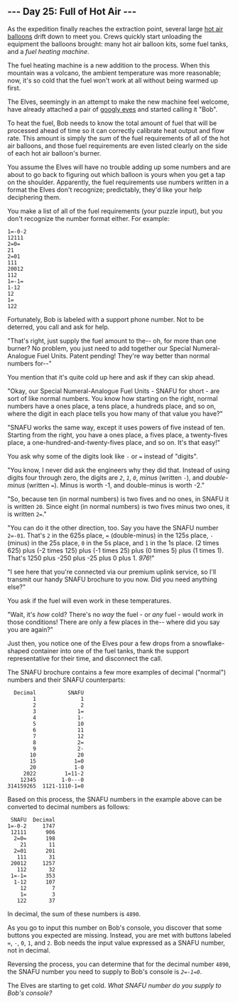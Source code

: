 ## --- Day 25: Full of Hot Air ---

As the expedition finally reaches the extraction point, several large
<a href="https://en.wikipedia.org/wiki/Hot_air_balloon"
target="_blank">hot air balloons</a> drift down to meet you. Crews
quickly start unloading the equipment the balloons brought: many hot air
balloon kits, some fuel tanks, and a *fuel heating machine*.

The fuel heating machine is a new addition to the process. When this
mountain was a volcano, the ambient temperature was more reasonable;
now, it's so cold that the fuel won't work at all without being warmed
up first.

The Elves, seemingly in an attempt to make the new machine feel welcome,
have already attached a pair of
<a href="https://en.wikipedia.org/wiki/Googly_eyes"
target="_blank">googly eyes</a> and started calling it "Bob".

To heat the fuel, Bob needs to know the total amount of fuel that will
be processed ahead of time so it can correctly calibrate heat output and
flow rate. This amount is simply the *sum* of the fuel requirements of
all of the hot air balloons, and those fuel requirements are even listed
clearly on the side of each hot air balloon's burner.

You assume the Elves will have no trouble adding up some numbers and are
about to go back to figuring out which balloon is yours when you get a
tap on the shoulder. Apparently, the fuel requirements use numbers
written in a format the Elves don't recognize; predictably, they'd like
your help deciphering them.

You make a list of all of the fuel requirements (your puzzle input), but
you don't recognize the number format either. For example:

    1=-0-2
    12111
    2=0=
    21
    2=01
    111
    20012
    112
    1=-1=
    1-12
    12
    1=
    122

Fortunately, Bob is labeled with a support phone number. Not to be
deterred, you call and ask for help.

"That's right, just supply the fuel amount to the-- oh, for more than
one burner? No problem, you just need to add together our Special
Numeral-Analogue Fuel Units. Patent pending! They're way better than
normal numbers for--"

You mention that it's quite cold up here and ask if they can skip ahead.

"Okay, our Special Numeral-Analogue Fuel Units - SNAFU for short - are
sort of like normal numbers. You know how starting on the right, normal
numbers have a ones place, a tens place, a hundreds place, and so on,
where the digit in each place tells you how many of that value you
have?"

"SNAFU works the same way, except it uses powers of five instead of ten.
Starting from the right, you have a ones place, a fives place, a
twenty-fives place, a one-hundred-and-twenty-fives place, and so on.
It's that easy!"

You ask why some of the digits look like `-` or `=` instead of "digits".

"You know, I never did ask the engineers why they did that. Instead of
using digits four through zero, the digits are *`2`*, *`1`*, *`0`*,
*minus* (written `-`), and *double-minus* (written `=`). Minus is worth
-1, and double-minus is worth -2."

"So, because ten (in normal numbers) is two fives and no ones, in SNAFU
it is written `20`. Since eight (in normal numbers) is two fives minus
two ones, it is written `2=`."

"You can do it the other direction, too. Say you have the SNAFU number
`2=-01`. That's `2` in the 625s place, `=` (double-minus) in the 125s
place, `-` (minus) in the 25s place, `0` in the 5s place, and `1` in the
1s place. (2 times 625) plus (-2 times 125) plus (-1 times 25) plus (0
times 5) plus (1 times 1). That's 1250 plus -250 plus -25 plus 0 plus 1.
*976*!"

"I see here that you're connected via our premium uplink service, so
I'll transmit our handy SNAFU brochure to you now. Did you need anything
else?"

You ask if the fuel will even work in these temperatures.

"Wait, it's *how* cold? There's no *way* the fuel - or *any* fuel -
would work in those conditions! There are only a few places in the--
where did you say you are again?"

Just then, you notice one of the Elves pour a few drops from a
snowflake-shaped container into one of the fuel tanks, thank the support
representative for their time, and disconnect the call.

The SNAFU brochure contains a few more examples of decimal ("normal")
numbers and their SNAFU counterparts:

      Decimal          SNAFU
            1              1
            2              2
            3             1=
            4             1-
            5             10
            6             11
            7             12
            8             2=
            9             2-
           10             20
           15            1=0
           20            1-0
         2022         1=11-2
        12345        1-0---0
    314159265  1121-1110-1=0

Based on this process, the SNAFU numbers in the example above can be
converted to decimal numbers as follows:

     SNAFU  Decimal
    1=-0-2     1747
     12111      906
      2=0=      198
        21       11
      2=01      201
       111       31
     20012     1257
       112       32
     1=-1=      353
      1-12      107
        12        7
        1=        3
       122       37

In decimal, the sum of these numbers is `4890`.

As you go to input this number on Bob's console, you discover that some
buttons you expected are missing. Instead, you are met with buttons
labeled `=`, `-`, `0`, `1`, and `2`. Bob needs the input value expressed
as a SNAFU number, not in decimal.

Reversing the process, you can determine that for the decimal number
`4890`, the SNAFU number you need to supply to Bob's console is
*`2=-1=0`*.

The Elves are starting to get cold. *What SNAFU number do you supply to
Bob's console?*

